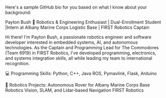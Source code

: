 
Here's a sample GitHub bio for you based on what I know about your background:

Payton Bush
🚀 Robotics & Engineering Enthusiast | Dual-Enrollment Student |Intern at Albany Marine Corps Logistic Base | FIRST Robotics Captain

Hi there! I'm Payton Bush, a passionate robotics engineer and software developer interested in embedded systems, AI, and autonomous technologies. As the Captain and Programming Lead for The Commodores (Team 6919) in FIRST Robotics, I've developed programming, electronics, and systems integration skills, all while leading my team to international recognition.

💻 Programming Skills:
Python, C++, Java
ROS, Pymavlink, Flask, Arduino

📡 Robotics Projects:
Autonomous Rover for Albany Marine Corps Base
Robotics Vision, SLAM, and Lidar-based Navigation
FIRST Robotics


